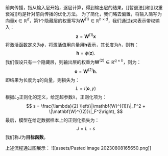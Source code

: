 前向传播，指从输入层开始，逐层计算，得到输出层的结果，[[暂退法]]和[[权重衰减]]均是针对前向传播的优化方法。
为了简化，我们略去偏置，将输入简写为向量$\mathbf{x}\in \mathbb{R}^d$，第1个隐藏层的权重写为$\mathbf{W}^{(1)} \in \mathbb{R}^{h \times d}$，我们通过$\mathbf{z}$来表示带权输入：
$$
\mathbf{z}= \mathbf{W}^{(1)} \mathbf{x}
$$
将激活函数定义为$\phi$，将激活值用向量用$\mathbf{h}$表示，其长度为$h$，则有：
$$
\mathbf{h}= \phi (\mathbf{z}).
$$
我们假设只有一个隐藏层，则输出层的权重为$\mathbf{W}^{(2)} \in \mathbb{R}^{q \times h}$，则为：
$$
\mathbf{o}= \mathbf{W}^{(2)} \mathbf{h}.
$$
即结果为长度为$q$的向量，则损失为：
$$
L = l(\mathbf{o}, y)
$$
根据$L_2$正则化的定义，给定超参数$\lambda$，正则化项为：
$$
s = \frac{\lambda}{2} \left(\|\mathbf{W}^{(1)}\|_F^2 + \|\mathbf{W}^{(2)}\|_F^2\right),
$$
最后，模型在给定数据样本上的正则化损失为： 
$$
J = L + s
$$
我们称$J$为**目标函数**。

上述流程通过图展示：
![[assets/Pasted image 20230808165650.png]]